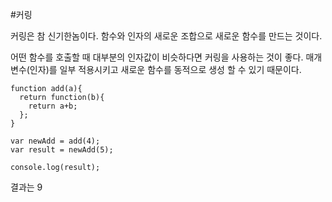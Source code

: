#커링

커링은 참 신기한놈이다. 함수와 인자의 새로운 조합으로 새로운 함수를 만드는 것이다.

어떤 함수를 호출할 때 대부분의 인자값이 비슷하다면 커링을 사용하는 것이 좋다. 매개변수(인자)를 일부 적용시키고
새로운 함수를 동적으로 생성 할 수 있기 때문이다.

```
function add(a){
  return function(b){
    return a+b;
  };
}

var newAdd = add(4);
var result = newAdd(5);

console.log(result);
```
결과는 9
